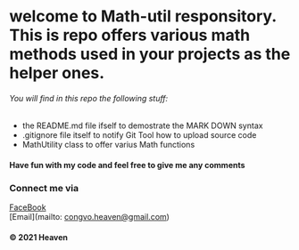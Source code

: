 # welcome to Math-util responsitory. This is repo offers various math methods used in your projects as the helper ones.

###### _You will find in this repo the following stuff:_
* the README.md file ifself to demostrate the MARK DOWN  syntax
* .gitignore file itself to notify Git Tool how to upload source code
* MathUtility class to offer varius Math functions

#### Have fun with my code and feel free to give me any comments

### Connect me via
[FaceBook](http://facebook.com/chodoiem1505/)  
[Email](mailto: congvo.heaven@gmail.com)

#### © 2021 Heaven
